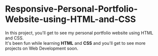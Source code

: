# Responsive-Personal-Portfolio-Website-using-HTML-and-CSS
In this project, you'll get to see my personal portfolio website using HTML and CSS. <br> It's been fun while learning <b>HTML</b> and <b>CSS</b> and you'll get to see more projects on Web Development soon.
